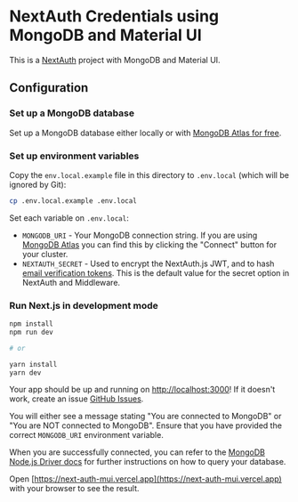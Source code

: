 # NextAuth Credentials using MongoDB and Material UI

This is a [NextAuth](https://next-auth.js.org/) project with MongoDB and Material UI.

## Configuration

### Set up a MongoDB database

Set up a MongoDB database either locally or with [MongoDB Atlas for free](https://mongodb.com/atlas).

### Set up environment variables

Copy the `env.local.example` file in this directory to `.env.local` (which will be ignored by Git):

```bash
cp .env.local.example .env.local
```

Set each variable on `.env.local`:

- `MONGODB_URI` - Your MongoDB connection string. If you are using [MongoDB Atlas](https://mongodb.com/atlas) you can find this by clicking the "Connect" button for your cluster.
- `NEXTAUTH_SECRET` - Used to encrypt the NextAuth.js JWT, and to hash [email verification tokens](https://authjs.dev/getting-started/adapters#verification-token). This is the default value for the secret option in NextAuth and Middleware.

### Run Next.js in development mode

```bash
npm install
npm run dev

# or

yarn install
yarn dev
```

Your app should be up and running on [http://localhost:3000](http://localhost:3000)! If it doesn't work, create an issue [GitHub Issues](https://github.com/dadwic/next-auth-mongodb/issues).

You will either see a message stating "You are connected to MongoDB" or "You are NOT connected to MongoDB". Ensure that you have provided the correct `MONGODB_URI` environment variable.

When you are successfully connected, you can refer to the [MongoDB Node.js Driver docs](https://mongodb.github.io/node-mongodb-native/3.4/tutorials/collections/) for further instructions on how to query your database.

Open [https://next-auth-mui.vercel.app](https://next-auth-mui.vercel.app) with your browser to see the result.

